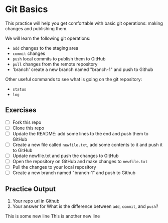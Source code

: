 # Git Basics

This practice will help you get comfortable with basic git operations: making changes and publishing them.

We will learn the following git operations:

- `add` changes to the staging area
- `commit` changes
- `push` local commits to publish them to GitHub
- `pull` changes from the remote repository
- 'branch' create a new branch named "branch-1" and push to Github

Other useful commands to see what is going on the git repository:

- `status`
- `log`

## Exercises

- [ ] Fork this repo
- [ ] Clone this repo
- [ ] Update the README: add some lines to the end and push them to GitHub
- [ ] Create a new file called `newfile.txt`, add some contents to it and push it to GitHub
- [ ] Update newfile.txt and push the changes to GitHub
- [ ] Open the repository on GitHub and make changes to `newfile.txt`
- [ ] Pull the changes to your local repository
- [ ] Create a new branch named "branch-1" and push to Github

## Practice Output 
1. Your repo url in Github
2. Your answer for What is the difference between `add`, `commit`, and `push`?

This is some new line
This is another new line